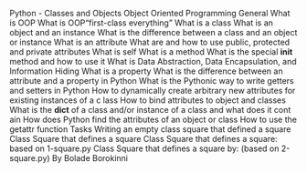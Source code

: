Python - Classes and Objects
Object Oriented Programming
General
What is OOP
What is OOP“first-class everything”
What is a class
What is an object and an instance
What is the difference between a class and an object or instance
What is an attribute
What are and how to use public, protected and private attributes
What is self
What is a method
What is the special __init__ method and how to use it
What is Data Abstraction, Data Encapsulation, and Information Hiding
What is a property
What is the difference between an attribute and a property in Python
What is the Pythonic way to write getters and setters in Python
How to dynamically create arbitrary new attributes for existing instances of a c lass
How to bind attributes to object and classes
What is the __dict__ of a class and/or instance of a class and what does it cont ain
How does Python find the attributes of an object or class
How to use the getattr function
Tasks
Writing an empty class square that defined a square
Class Square that defines a square
Class Square that defines a square: based on 1-square.py
Class Square that defines a square by: (based on 2-square.py)
By Bolade Borokinni
